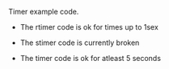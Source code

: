 Timer example code.

* The rtimer code is ok for times up to 1sex

* The stimer code is currently broken

* The timer code is ok for atleast 5 seconds
